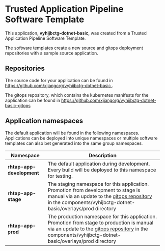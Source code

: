 # Trusted Application Pipeline Software Template

This application, **vyhijbctg-dotnet-basic**, was created from a Trusted Application Pipeline Software Template.

The software templates create a new source and gitops deployment repositories with a sample source application. 

## Repositories

The source code for your application can be found in [https://github.com/xjiangorg/vyhijbctg-dotnet-basic ](https://github.com/xjiangorg/vyhijbctg-dotnet-basic ).
 
The gitops repository, which contains the kubernetes manifests for the application can be found in 
[https://github.com/xjiangorg/vyhijbctg-dotnet-basic-gitops ](https://github.com/xjiangorg/vyhijbctg-dotnet-basic-gitops ) 

## Application namespaces 

The default application will be found in the following namespaces. Applications can be deployed into unique namespaces or multiple software templates can also bet generated into the same group namespaces.  

|  Namespace   |  Description   |  
| -------- | -------- |   
| **rhtap-app-development** | The default application during development. Every build will be deployed to this namespace for testing. | 
| **rhtap-app-stage** | The staging namespace for this application. Promotion from development to stage is manual via an update to the [gitops repository](https://github.com/xjiangorg/vyhijbctg-dotnet-basic-gitops ) in the components/vyhijbctg-dotnet-basic/overlays/prod directory |  
| **rhtap-app-prod** | The production namespace for this application. Promotion from stage to production is manual via an update to the [gitops repository](https://github.com/xjiangorg/vyhijbctg-dotnet-basic-gitops ) in the components/vyhijbctg-dotnet-basic/overlays/prod directory | 